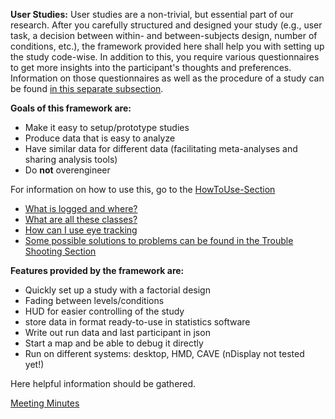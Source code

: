 **User Studies:**
User studies are a non-trivial, but essential part of our research. After you carefully structured and designed your study (e.g., user task, a decision between within- and between-subjects design, number of conditions, etc.), the framework provided here shall help you with setting up the study code-wise. In addition to this, you require various questionnaires to get more insights into the participant's thoughts and preferences. Information on those questionnaires as well as the procedure of a study can be found [in this separate subsection](StudyProcedure).

**Goals of this framework are:**
* Make it easy to setup/prototype studies
* Produce data that is easy to analyze
* Have similar data for different data (facilitating meta-analyses and sharing analysis tools)
* Do **not** overengineer

For information on how to use this, go to the [HowToUse-Section](HowToUse)

- [What is logged and where?](Logging)
- [What are all these classes?](Architecture)
- [How can I use eye tracking](EyeTracking)
- [Some possible solutions to problems can be found in the Trouble Shooting Section](Trouble-Shooting)

**Features provided by the framework are:**
* Quickly set up a study with a factorial design
* Fading between levels/conditions
* HUD for easier controlling of the study
* store data in format ready-to-use in statistics software
* Write out run data and last participant in json
* Start a map and be able to debug it directly
* Run on different systems: desktop, HMD, CAVE (nDisplay not tested yet!)

Here helpful information should be gathered.

[Meeting Minutes](meeting-minutes)